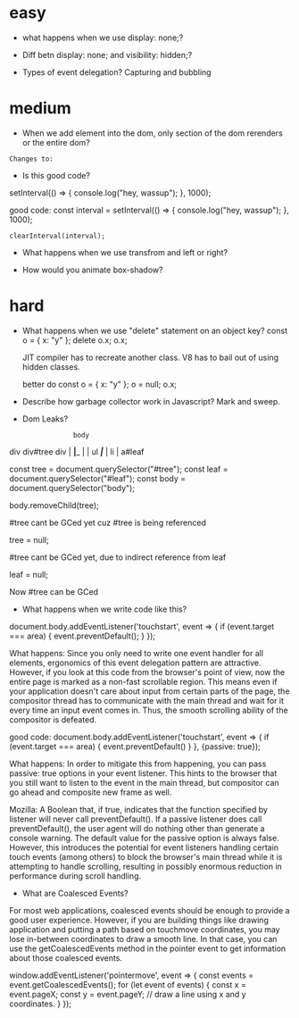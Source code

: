 # easy

- what happens when we use display: none;?

- Diff betn display: none; and visibility: hidden;?

- Types of event delegation?
  Capturing and bubbling

# medium

- When we add element into the dom, only section of the dom rerenders or the entire dom?
<html>
	<body>
		<div class="A"></div>
	</body>
</html>
	
	Changes to:

<html>
	<body>
		<div class="A">
			<div class="B"></div>	
		</div>
	</body>
</html>

- Is this good code?

<!-- prettier-ignore-start -->

  setInterval(() => {
	  console.log("hey, wassup");
  }, 1000);

  good code:
	const interval = setInterval(() => {
	  console.log("hey, wassup");
  }, 1000);  

	clearInterval(interval);

<!-- prettier-ignore-end -->

- What happens when we use transfrom and left or right?

- How would you animate box-shadow?

# hard

- What happens when we use "delete" statement on an object key?
  const o = { x: "y" };
  delete o.x;
  o.x;

  JIT compiler has to recreate another class. V8 has to bail out of using hidden classes.

  better do
  const o = { x: "y" };
  o = null;
  o.x;

- Describe how garbage collector work in Javascript?
  Mark and sweep.

- Dom Leaks?

<!-- prettier-ignore-start -->
					body

div			div#tree		div
					|
  ________|_________
  									|
  									|
  									ul
  				 _________|_________
  				 										|
  				 									 li
  				 									  |
  				 									a#leaf
<!-- prettier-ignore-end -->

const tree = document.querySelector("#tree");
const leaf = document.querySelector("#leaf");
const body = document.querySelector("body");

body.removeChild(tree);

#tree cant be GCed yet cuz #tree is being referenced

tree = null;

#tree cant be GCed yet, due to indirect reference from leaf

leaf = null;

Now #tree can be GCed

- What happens when we write code like this?

<!-- prettier-ignore-start -->

document.body.addEventListener('touchstart', event => {
    if (event.target === area) {
        event.preventDefault();
    }
});

What happens:
Since you only need to write one event handler for all elements, ergonomics of this event delegation pattern are attractive. 
However, if you look at this code from the browser's point of view, now the entire page is marked as a non-fast scrollable region. 
This means even if your application doesn't care about input from certain parts of the page, 
the compositor thread has to communicate with the main thread and wait for it every time an input event comes in. 
Thus, the smooth scrolling ability of the compositor is defeated.


good code:
document.body.addEventListener('touchstart', event => {
    if (event.target === area) {
        event.preventDefault()
    }
 }, {passive: true});

What happens:
In order to mitigate this from happening, you can pass passive: true options in your event listener. 
This hints to the browser that you still want to listen to the event in the main thread, 
but compositor can go ahead and composite new frame as well.

Mozilla: A Boolean that, if true, indicates that the function specified by listener will never call preventDefault(). 
If a passive listener does call preventDefault(), the user agent will do nothing other than generate a console warning.
The default value for the passive option is always false. 
However, this introduces the potential for event listeners handling certain touch events (among others) 
to block the browser's main thread while it is attempting to handle scrolling, 
resulting in possibly enormous reduction in performance during scroll handling.

<!-- prettier-ignore-end -->

- What are Coalesced Events?

For most web applications, coalesced events should be enough to provide a good user experience.
However, if you are building things like drawing application and putting a path based on touchmove coordinates,
you may lose in-between coordinates to draw a smooth line.
In that case, you can use the getCoalescedEvents method in the pointer event to get information about those coalesced events.

<!-- prettier-ignore-start -->
window.addEventListener('pointermove', event => {
    const events = event.getCoalescedEvents();
    for (let event of events) {
        const x = event.pageX;
        const y = event.pageY;
        // draw a line using x and y coordinates.
    }
});
<!-- prettier-ignore-end -->
